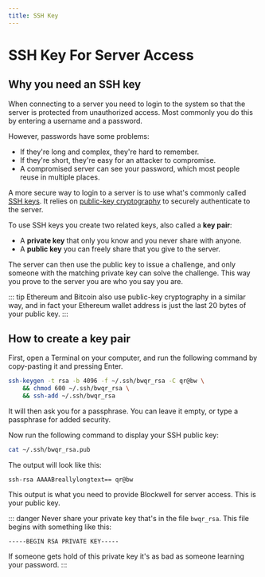 ```yaml
---
title: SSH Key
---
```


# SSH Key For Server Access

## Why you need an SSH key

When connecting to a server you need to login to the system so that the
server is protected from unauthorized access. Most commonly you do this
by entering a username and a password.

However, passwords have some problems:

- If they're long and complex, they're hard to remember.
- If they're short, they're easy for an attacker to compromise.
- A compromised server can see your password, which most people reuse in
  multiple places.
  
A more secure way to login to a server is to use what's commonly called
[SSH keys](https://wiki.archlinux.org/index.php/SSH_keys). It relies on
[public-key cryptography](https://en.wikipedia.org/wiki/Public-key_cryptography)
to securely authenticate to the server.

To use SSH keys you create two related keys, also called a **key pair**:

- A **private key** that only you know and you never share with anyone.
- A **public key** you can freely share that you give to the server.

The server can then use the public key to issue a challenge, and only
someone with the matching private key can solve the challenge. This way
you prove to the server you are who you say you are.

::: tip
Ethereum and Bitcoin also use public-key cryptography in a similar way,
and in fact your Ethereum wallet address is just the last 20 bytes of your
public key.
:::

## How to create a key pair

First, open a Terminal on your computer, and run the following command by 
copy-pasting it and pressing Enter.

```bash
ssh-keygen -t rsa -b 4096 -f ~/.ssh/bwqr_rsa -C qr@bw \
    && chmod 600 ~/.ssh/bwqr_rsa \
    && ssh-add ~/.ssh/bwqr_rsa
```

It will then ask you for a passphrase. You can leave it empty, or type 
a passphrase for added security.

Now run the following command to display your SSH public key:

```bash
cat ~/.ssh/bwqr_rsa.pub
```

The output will look like this:

```
ssh-rsa AAAABreallylongtext== qr@bw
```

This output is what you need to provide Blockwell for server access. This
is your public key.

::: danger
Never share your private key that's in the file `bwqr_rsa`. This file begins
with something like this:

```
-----BEGIN RSA PRIVATE KEY-----
```

If someone gets hold of this private key it's as bad as someone learning
your password.
:::
